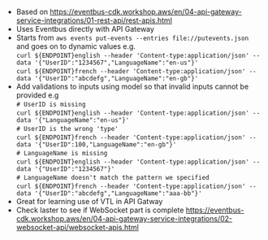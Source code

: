 * Based on https://eventbus-cdk.workshop.aws/en/04-api-gateway-service-integrations/01-rest-api/rest-apis.html
* Uses Eventbus directly with API Gateway
* Starts from `aws events put-events --entries file://putevents.json` and goes on to dynamic values e.g.  
`curl ${ENDPOINT}english --header 'Content-type:application/json' --data '{"UserID":"1234567","LanguageName":"en-us"}'`  
`curl ${ENDPOINT}french --header 'Content-type:application/json' --data '{"UserID":"abcdefg","LanguageName":"en-gb"}'`
* Add validations to inputs using model so that invalid inputs cannot be provided e.g  
  `# UserID is missing`  
  `curl ${ENDPOINT}english --header 'Content-type:application/json' --data '{"LanguageName":"en-us"}'`  
  `# UserID is the wrong 'type'`  
  `curl ${ENDPOINT}french --header 'Content-type:application/json' --data '{"UserID":100,"LanguageName":"en-gb"}'`  
  `# LanguageName is missing`  
  `curl ${ENDPOINT}english --header 'Content-type:application/json' --data '{"UserID":"1234567"}'`  
  `# LanguageName doesn't match the pattern we specified`  
  `curl ${ENDPOINT}french --header 'Content-type:application/json' --data '{"UserID":"abcdefg","LanguageName":"aaa-bb"}'`  
 * Great for learning use of VTL in API Gatway
 * Check laster to see if WebSocket part is complete https://eventbus-cdk.workshop.aws/en/04-api-gateway-service-integrations/02-websocket-api/websocket-apis.html
